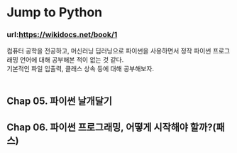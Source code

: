 # Jump to Python 
### url:https://wikidocs.net/book/1

컴퓨터 공학을 전공하고, 머신러닝 딥러닝으로 파이썬을 사용하면서 정작 파이썬 프로그래밍 언어에 대해 공부해본 적이 없는 것 같다. <br>
기본적인 파일 입출력, 클래스 상속 등에 대해 공부해보자.
<br><br>
## Chap 05. 파이썬 날개달기
## Chap 06. 파이썬 프로그래밍, 어떻게 시작해야 할까?(패스)
